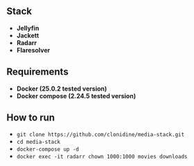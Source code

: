 ## Stack
- **Jellyfin**
- **Jackett**
- **Radarr**
- **Flaresolver**

## Requirements
- **Docker (25.0.2 tested version)**
- **Docker compose (2.24.5 tested version)**

## How to run
- `git clone https://github.com/clonidine/media-stack.git`
- `cd media-stack`
- `docker-compose up -d`
- `docker exec -it radarr chown 1000:1000 movies downloads`